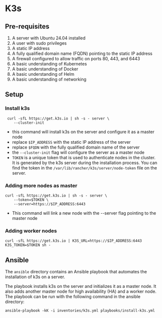# K3s
## Pre-requisites
1. A server with Ubuntu 24.04 installed
2. A user with sudo privileges
3. A static IP address
4. A fully qualified domain name (FQDN) pointing to the static IP address
5. A firewall configured to allow traffic on ports 80, 443, and 6443
6. A basic understanding of Kubernetes
7. A basic understanding of Docker
8. A basic understanding of Helm
9. A basic understanding of networking
  
## Setup

### Install k3s

```
 curl -sfL https://get.k3s.io | sh -s - server \
    --cluster-init
```
- this command will install k3s on the server and configure it as a master node
- replace `$IP_ADDRESS` with the static IP address of the server
- replace `$FQDN` with the fully qualified domain name of the server
- the `--cluster-init` flag will configure the server as a master node
- `TOKEN` is a unique token that is used to authenticate nodes in the cluster. It is generated by the k3s server during the installation process. You can find the token in the `/var/lib/rancher/k3s/server/node-token` file on the server.

### Adding more nodes as master
```
curl -sfL https://get.k3s.io | sh -s - server \
    --token=$TOKEN \
    --server=https://$IP_ADDRESS:6443
```

- This command will link a new node with the --server flag pointing to the master node

### Adding worker nodes
```
curl -sfL https://get.k3s.io | K3S_URL=https://$IP_ADDRESS:6443 K3S_TOKEN=$TOKEN sh -
```

## Ansible 
The `ansible` directory contains an Ansible playbook that automates the installation of k3s on a server. 

The playbook installs k3s on the server and initializes it as a master node. It also adds another master node for high availability (HA) and a worker node. The playbook can be run with the following command in the ansible directory:

```
ansible-playbook -kK -i inventories/k3s.yml playbooks/install-k3s.yml
```
